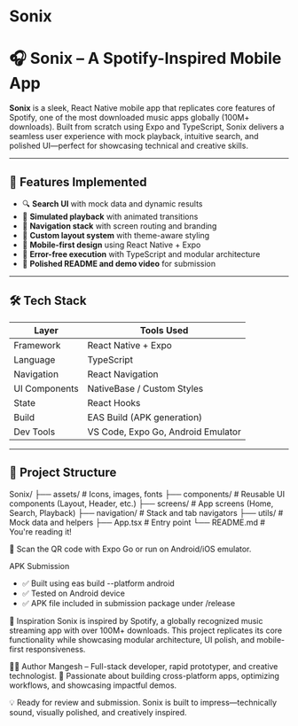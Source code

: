 # Sonix
# 🎧 Sonix – A Spotify-Inspired Mobile App

**Sonix** is a sleek, React Native mobile app that replicates core features of Spotify, one of the most downloaded music apps globally (100M+ downloads). Built from scratch using Expo and TypeScript, Sonix delivers a seamless user experience with mock playback, intuitive search, and polished UI—perfect for showcasing technical and creative skills.

---

## 🚀 Features Implemented

- 🔍 **Search UI** with mock data and dynamic results
- 🎵 **Simulated playback** with animated transitions
- 🧭 **Navigation stack** with screen routing and branding
- 🎨 **Custom layout system** with theme-aware styling
- 📱 **Mobile-first design** using React Native + Expo
- 🧪 **Error-free execution** with TypeScript and modular architecture
- 📄 **Polished README and demo video** for submission

---

## 🛠️ Tech Stack

| Layer         | Tools Used                            |
|--------------|----------------------------------------|
| Framework     | React Native + Expo                   |
| Language      | TypeScript                            |
| Navigation    | React Navigation                      |
| UI Components | NativeBase / Custom Styles            |
| State         | React Hooks                           |
| Build         | EAS Build (APK generation)            |
| Dev Tools     | VS Code, Expo Go, Android Emulator    |

---

## 📁 Project Structure
Sonix/ ├── assets/           # Icons, images, fonts ├── components/       # Reusable UI components (Layout, Header, etc.) ├── screens/          # App screens (Home, Search, Playback) ├── navigation/       # Stack and tab navigators ├── utils/            # Mock data and helpers ├── App.tsx           # Entry point └── README.md         # You're reading it!

📱 Scan the QR code with Expo Go or run on Android/iOS emulator.


APK Submission
- ✅ Built using eas build --platform android
- ✅ Tested on Android device
- ✅ APK file included in submission package under /release

🧠 Inspiration
Sonix is inspired by Spotify, a globally recognized music streaming app with over 100M+ downloads. This project replicates its core functionality while showcasing modular architecture, UI polish, and mobile-first responsiveness.

👨‍💻 Author
Mangesh – Full-stack developer, rapid prototyper, and creative technologist.
📌 Passionate about building cross-platform apps, optimizing workflows, and showcasing impactful demos.


💡 Ready for review and submission. Sonix is built to impress—technically sound, visually polished, and creatively inspired.


